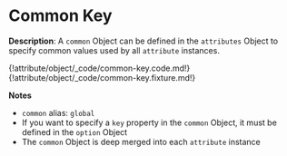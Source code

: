 # Common Key

__Description__: A `common` Object can be defined in the `attributes` Object to specify common values used by all `attribute` instances.

{!attribute/object/_code/common-key.code.md!}
{!attribute/object/_code/common-key.fixture.md!}

__Notes__

+ `common` alias: `global`
+ If you want to specify a `key` property in the `common` Object, it must be defined in the `option` Object
+ The `common` Object is deep merged into each `attribute` instance

<div class="cf"></div>
<div class="end"></div>

